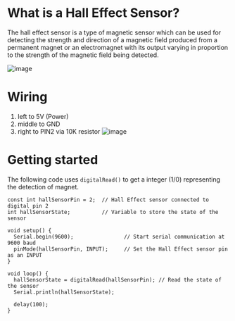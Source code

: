 # What is a Hall Effect Sensor?
The hall effect sensor is a type of magnetic sensor which can be used for detecting the strength and direction of a magnetic field produced from a permanent magnet or an electromagnet with its output varying in proportion to the strength of the magnetic field being detected.

![image](https://github.com/creativetechnologylab/physicalComputingTutorials/assets/64136454/42e88103-e725-4fdd-9701-10b4a1e43575)

# Wiring
1. left to 5V (Power)
1. middle to GND 
1. right to PIN2 via 10K resistor
![image](https://github.com/creativetechnologylab/physicalComputingTutorials/assets/64136454/5d971a94-7ff9-4a62-bbf3-f09a5c052094)


# Getting started
The following code uses `digitalRead()` to get a integer (1/0) representing the detection of magnet.


````
const int hallSensorPin = 2;  // Hall Effect sensor connected to digital pin 2
int hallSensorState;          // Variable to store the state of the sensor

void setup() {
  Serial.begin(9600);                // Start serial communication at 9600 baud
  pinMode(hallSensorPin, INPUT);     // Set the Hall Effect sensor pin as an INPUT
}

void loop() {
  hallSensorState = digitalRead(hallSensorPin); // Read the state of the sensor
  Serial.println(hallSensorState); 

  delay(100); 
}
````
